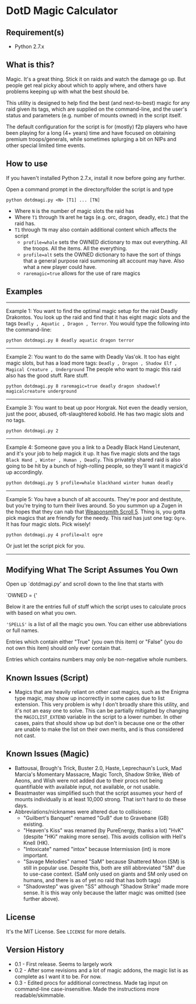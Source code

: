 DotD Magic Calculator
=====================

Requirement(s)
--------------
* Python 2.7.x

What is this?
-------------
Magic. It's a great thing. Stick it on raids and watch the damage go up. But
people get real picky about which to apply where, and others have problems
keeping up with what the best should be.

This utility is designed to help find the best (and next-to-best) magic for any
raid given its tags, which are supplied on the command-line, and the user's
status and parameters (e.g. number of mounts owned) in the script itself.

The default configuration for the script is for (mostly) f2p players who have
been playing for a long (4+ years) time and have focused on obtaining premium
troops/generals, while sometimes splurging a bit on NIPs and other special
limited time events.

How to use
----------
If you haven't installed Python 2.7.x, install it now before going any further.

Open a command prompt in the directory/folder the script is and type

`python dotdmagi.py <N> [T1] ... [TN]`

* Where `N` is the number of magic slots the raid has
* Where `T1` through `TN` aret he tags (e.g. orc, dragon, deadly, etc.) that the raid has.
* `T1` through `TN` may also contain additional content which affects the script
	* `profile=whale` sets the OWNED dictionary to max out everything. All the troops. All the items. All the everything.
	* `profile=alt` sets the OWNED dictionary to have the sort of things that a general purpose raid summoning alt account may have. Also what a new player could have.
	* `raremagic=true` allows for the use of rare magics

Examples
--------

---
Example 1: You want to find the optimal magic setup for the raid Deadly Drakontos.
You look up the raid and find that it has eight magic slots and
the tags `Deadly , Aquatic , Dragon , Terror`. You would type the following into
the command-line:

`python dotdmagi.py 8 deadly aquatic dragon terror`

---
Example 2: You want to do the same with Deadly Vas'ok. It too has eight magic
slots, but has a load more tags: `Deadly , Dragon , Shadow Elf , Magical Creature , Underground`
The people who want to magic this raid also has the good stuff. Rare stuff.

`python dotdmagi.py 8 raremagic=true deadly dragon shadowelf magicalcreature underground`

---
Example 3: You want to beat up poor Horgrak. Not even the deadly version, just
the poor, abused, oft-slaughtered kobold. He has two magic slots and no tags.

`python dotdmagi.py 2`

---
Example 4: Someone gave you a link to a Deadly Black Hand Lieutenant, and it's
your job to help magick it up. It has five magic slots and the tags
`Black Hand , Winter , Human , Deadly`. This privately shared raid is also going
to be hit by a bunch of high-rolling people, so they'll want it magick'd up accordingly.

`python dotdmagi.py 5 profile=whale blackhand winter human deadly`

---
Example 5: You have a bunch of alt accounts. They're poor and destitute, but you're
trying to turn their lives around. So you summon up a Zugen in the hopes that they
can nab that [Weaponsmith Scroll 5](https://dotd.fandom.com/wiki/Weaponsmith_Scroll_5).
Thing is, you gotta pick magics that are friendly for the needy. This raid has
just one tag: `Ogre`. It has four magic slots. Pick wisely!

`python dotdmagi.py 4 profile=alt ogre`

Or just let the script pick for you.

---

Modifying What The Script Assumes You Own
-----------------------------------------
Open up `dotdmagi.py' and scroll down to the line that starts with

`OWNED = {'

Below it are the entries full of stuff which the script uses to calculate procs
with based on what you own.

`'SPELLS'` is a list of all the magic you own. You can either use abbreviations
or full names.

Entries which contain either "True" (you own this item) or "False" (you do
not own this item) should only ever contain that.

Entries which contains numbers may only be non-negative whole numbers.

Known Issues (Script)
---------------------
* Magics that are heavily reliant on other cast magics, such as the Enigma type
  magic, may show up incorrectly in some cases due to list extension. This
  very problem is why I don't broadly share this utility, and it's not an easy
  one to solve. This can be partially mitigated by changing the `MAGICLIST_EXTEND`
  variable in the script to a lower number. In other cases, pairs that should
  show up but don't is because one or the other are unable to make the list
  on their own merits, and is thus considered not cast.
  
Known Issues (Magic)
---------------------
* Battousai, Brough's Trick, Buster 2.0, Haste, Leprechaun's Luck,
  Mad Marcia's Momentary Massacre, Magic Torch, Shadow Strike, Web of Aeons, and
  Wish were not added due to their procs not being quantifiable with
  available input, not available, or not usable.
* Beastmaster was simplified such that the script assumes your herd of mounts
  individually is at least 10,000 strong. That isn't hard to do these days.
* Abbreviations/nicknames were altered due to collisisons:
	* "Guilbert's Banquet" renamed "GuB" due to Gravebane (GB) existing.
	* "Heaven's Kiss" was renamed (by PureEnergy, thanks a lot) "HvK" (despite
	  "HKi" making more sense). This avoids collision with Hell's Knell (HK).
    * "Intoxicate" named "intox" because Intermission (int) is more important.
	* "Savage Melodies" named "SaM" because Shattered Moon (SM) is still in
	  popular use. Despite this, both are still abbreviated "SM" due to use-case
	  context. (SaM only used on giants and SM only used on humans, and there is
	  as of yet no raid that has both tags)
    * "Shadowstep" was given "SS" although "Shadow Strike" made more sense. It is
	  this way only because the latter magic was omitted (see further above).
	  
License
-------
It's the MIT License. See `LICENSE` for more details.

Version History
---------------
* 0.1 - First release. Seems to largely work
* 0.2 - After some revisions and a lot of magic addons, the magic list is as
        complete as I want it to be. For now.
* 0.3 - Edited procs for additional correctness. Made tag input on command-line
        case-insensitive. Made the instructions more readable/skimmable.
		
		
		